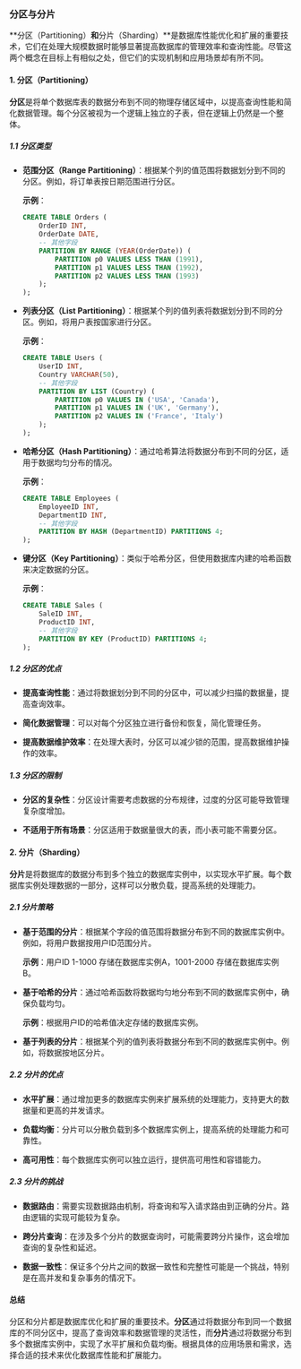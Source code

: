 ### 分区与分片

**分区（Partitioning）**和**分片（Sharding）**是数据库性能优化和扩展的重要技术，它们在处理大规模数据时能够显著提高数据库的管理效率和查询性能。尽管这两个概念在目标上有相似之处，但它们的实现机制和应用场景却有所不同。

#### 1. 分区（Partitioning）

**分区**是将单个数据库表的数据分布到不同的物理存储区域中，以提高查询性能和简化数据管理。每个分区被视为一个逻辑上独立的子表，但在逻辑上仍然是一个整体。

##### 1.1 分区类型

- **范围分区（Range Partitioning）**：根据某个列的值范围将数据划分到不同的分区。例如，将订单表按日期范围进行分区。

  **示例**：
  ```sql
  CREATE TABLE Orders (
      OrderID INT,
      OrderDate DATE,
      -- 其他字段
      PARTITION BY RANGE (YEAR(OrderDate)) (
          PARTITION p0 VALUES LESS THAN (1991),
          PARTITION p1 VALUES LESS THAN (1992),
          PARTITION p2 VALUES LESS THAN (1993)
      );
  );
  ```

- **列表分区（List Partitioning）**：根据某个列的值列表将数据划分到不同的分区。例如，将用户表按国家进行分区。

  **示例**：
  ```sql
  CREATE TABLE Users (
      UserID INT,
      Country VARCHAR(50),
      -- 其他字段
      PARTITION BY LIST (Country) (
          PARTITION p0 VALUES IN ('USA', 'Canada'),
          PARTITION p1 VALUES IN ('UK', 'Germany'),
          PARTITION p2 VALUES IN ('France', 'Italy')
      );
  );
  ```

- **哈希分区（Hash Partitioning）**：通过哈希算法将数据分布到不同的分区，适用于数据均匀分布的情况。

  **示例**：
  ```sql
  CREATE TABLE Employees (
      EmployeeID INT,
      DepartmentID INT,
      -- 其他字段
      PARTITION BY HASH (DepartmentID) PARTITIONS 4;
  );
  ```

- **键分区（Key Partitioning）**：类似于哈希分区，但使用数据库内建的哈希函数来决定数据的分区。

  **示例**：
  ```sql
  CREATE TABLE Sales (
      SaleID INT,
      ProductID INT,
      -- 其他字段
      PARTITION BY KEY (ProductID) PARTITIONS 4;
  );
  ```

##### 1.2 分区的优点

- **提高查询性能**：通过将数据划分到不同的分区中，可以减少扫描的数据量，提高查询效率。

- **简化数据管理**：可以对每个分区独立进行备份和恢复，简化管理任务。

- **提高数据维护效率**：在处理大表时，分区可以减少锁的范围，提高数据维护操作的效率。

##### 1.3 分区的限制

- **分区的复杂性**：分区设计需要考虑数据的分布规律，过度的分区可能导致管理复杂度增加。

- **不适用于所有场景**：分区适用于数据量很大的表，而小表可能不需要分区。

#### 2. 分片（Sharding）

**分片**是将数据库的数据分布到多个独立的数据库实例中，以实现水平扩展。每个数据库实例处理数据的一部分，这样可以分散负载，提高系统的处理能力。

##### 2.1 分片策略

- **基于范围的分片**：根据某个字段的值范围将数据分布到不同的数据库实例中。例如，将用户数据按用户ID范围分片。

  **示例**：用户ID 1-1000 存储在数据库实例A，1001-2000 存储在数据库实例B。

- **基于哈希的分片**：通过哈希函数将数据均匀地分布到不同的数据库实例中，确保负载均匀。

  **示例**：根据用户ID的哈希值决定存储的数据库实例。

- **基于列表的分片**：根据某个列的值列表将数据分布到不同的数据库实例中。例如，将数据按地区分片。

##### 2.2 分片的优点

- **水平扩展**：通过增加更多的数据库实例来扩展系统的处理能力，支持更大的数据量和更高的并发请求。

- **负载均衡**：分片可以分散负载到多个数据库实例上，提高系统的处理能力和可靠性。

- **高可用性**：每个数据库实例可以独立运行，提供高可用性和容错能力。

##### 2.3 分片的挑战

- **数据路由**：需要实现数据路由机制，将查询和写入请求路由到正确的分片。路由逻辑的实现可能较为复杂。

- **跨分片查询**：在涉及多个分片的数据查询时，可能需要跨分片操作，这会增加查询的复杂性和延迟。

- **数据一致性**：保证多个分片之间的数据一致性和完整性可能是一个挑战，特别是在高并发和复杂事务的情况下。

#### 总结

分区和分片都是数据库优化和扩展的重要技术。**分区**通过将数据分布到同一个数据库的不同分区中，提高了查询效率和数据管理的灵活性，而**分片**通过将数据分布到多个数据库实例中，实现了水平扩展和负载均衡。根据具体的应用场景和需求，选择合适的技术来优化数据库性能和扩展能力。